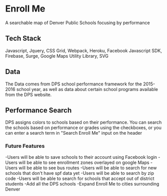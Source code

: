 # Enroll Me
A searchable map of Denver Public Schools focusing by performance

## Tech Stack
Javascript, Jquery, CSS Grid, Webpack, Heroku, Facebook Javascript SDK, Firebase, Surge, Google Maps Utility Library, SVG

## Data
The Data comes from DPS school performance framework for the 2015-2016 school year, as well as
data about certain school programs available from the DPS website.

## Performance Search
DPS assigns colors to schools based on their performance. You can search the schools based on performance or grades using the checkboxes, or you can enter a search term in "Search Enroll Me" input on the header

### Future Features
-Users will be able to save schools to their account using Facebook login
-Users will be able to see enrollment zones overlayed on google Maps
-Users will be able to see bus routes
-Users will be able to search for new schools that don't have spf data yet
-Users will be able to search by zip code
-Users will be able to search for schools that accept out of district students
-Add all the DPS schools
-Expand Enroll Me to cities surrounding Denver
